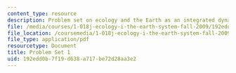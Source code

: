 ```yaml
---
content_type: resource
description: Problem set on ecology and the Earth as an integrated dynamic system.
file: /media/courses/1-018j-ecology-i-the-earth-system-fall-2009/192edd0b7f19d638a717be72d28aa3e2_MIT1_018JF09_hw1.pdf
file_location: /coursemedia/1-018j-ecology-i-the-earth-system-fall-2009/192edd0b7f19d638a717be72d28aa3e2_MIT1_018JF09_hw1.pdf
file_type: application/pdf
resourcetype: Document
title: Problem Set 1
uid: 192edd0b-7f19-d638-a717-be72d28aa3e2
---
```

